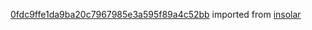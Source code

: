 [0fdc9ffe1da9ba20c7967985e3a595f89a4c52bb](https://github.com/insolar/insolar/commit/0fdc9ffe1da9ba20c7967985e3a595f89a4c52bb) imported from [insolar](https://github.com/insolar/insolar)
